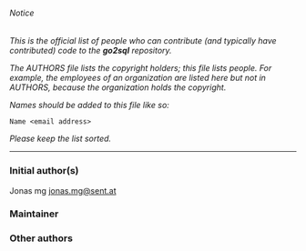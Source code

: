 ###### Notice

*This is the official list of people who can contribute (and typically have
contributed) code to the **go2sql** repository.*

*The AUTHORS file lists the copyright holders; this file lists people. For
example, the employees of an organization are listed here but not in AUTHORS,
because the organization holds the copyright.*

*Names should be added to this file like so:*

	Name <email address>

*Please keep the list sorted.*

* * *

### Initial author(s)

Jonas mg <jonas.mg@sent.at>

### Maintainer



### Other authors


